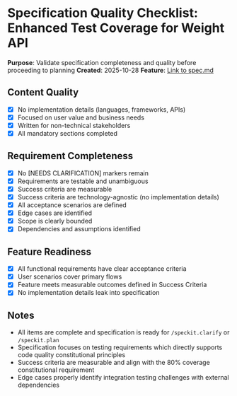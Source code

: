 # Specification Quality Checklist: Enhanced Test Coverage for Weight API

**Purpose**: Validate specification completeness and quality before proceeding to planning
**Created**: 2025-10-28
**Feature**: [Link to spec.md](../spec.md)

## Content Quality

- [x] No implementation details (languages, frameworks, APIs)
- [x] Focused on user value and business needs
- [x] Written for non-technical stakeholders
- [x] All mandatory sections completed

## Requirement Completeness

- [x] No [NEEDS CLARIFICATION] markers remain
- [x] Requirements are testable and unambiguous
- [x] Success criteria are measurable
- [x] Success criteria are technology-agnostic (no implementation details)
- [x] All acceptance scenarios are defined
- [x] Edge cases are identified
- [x] Scope is clearly bounded
- [x] Dependencies and assumptions identified

## Feature Readiness

- [x] All functional requirements have clear acceptance criteria
- [x] User scenarios cover primary flows
- [x] Feature meets measurable outcomes defined in Success Criteria
- [x] No implementation details leak into specification

## Notes

- All items are complete and specification is ready for `/speckit.clarify` or `/speckit.plan`
- Specification focuses on testing requirements which directly supports code quality constitutional principles
- Success criteria are measurable and align with the 80% coverage constitutional requirement
- Edge cases properly identify integration testing challenges with external dependencies